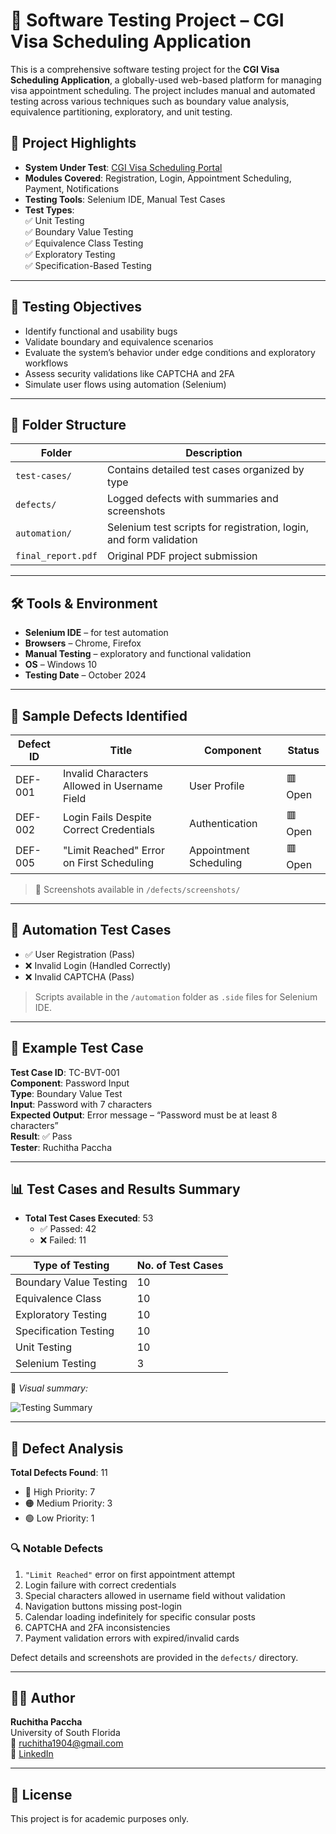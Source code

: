 # 🧪 Software Testing Project – CGI Visa Scheduling Application

This is a comprehensive software testing project for the **CGI Visa Scheduling Application**, a globally-used web-based platform for managing visa appointment scheduling. The project includes manual and automated testing across various techniques such as boundary value analysis, equivalence partitioning, exploratory, and unit testing.

## 📌 Project Highlights

- **System Under Test**: [CGI Visa Scheduling Portal](http://www.usvisascheduling.com/)
- **Modules Covered**: Registration, Login, Appointment Scheduling, Payment, Notifications
- **Testing Tools**: Selenium IDE, Manual Test Cases
- **Test Types**:  
  ✅ Unit Testing  
  ✅ Boundary Value Testing  
  ✅ Equivalence Class Testing  
  ✅ Exploratory Testing  
  ✅ Specification-Based Testing

---

## 🧠 Testing Objectives

- Identify functional and usability bugs
- Validate boundary and equivalence scenarios
- Evaluate the system’s behavior under edge conditions and exploratory workflows
- Assess security validations like CAPTCHA and 2FA
- Simulate user flows using automation (Selenium)

---

## 📂 Folder Structure

| Folder | Description |
|--------|-------------|
| `test-cases/` | Contains detailed test cases organized by type |
| `defects/` | Logged defects with summaries and screenshots |
| `automation/` | Selenium test scripts for registration, login, and form validation |
| `final_report.pdf` | Original PDF project submission |

---

## 🛠️ Tools & Environment

- **Selenium IDE** – for test automation
- **Browsers** – Chrome, Firefox
- **Manual Testing** – exploratory and functional validation
- **OS** – Windows 10
- **Testing Date** – October 2024

---

## 🐛 Sample Defects Identified

| Defect ID | Title | Component | Status |
|-----------|-------|-----------|--------|
| DEF-001 | Invalid Characters Allowed in Username Field | User Profile | 🟥 Open |
| DEF-002 | Login Fails Despite Correct Credentials | Authentication | 🟥 Open |
| DEF-005 | "Limit Reached" Error on First Scheduling | Appointment Scheduling | 🟥 Open |

> 📸 Screenshots available in `/defects/screenshots/`

---

## 🤖 Automation Test Cases

- ✅ User Registration (Pass)
- ❌ Invalid Login (Handled Correctly)
- ❌ Invalid CAPTCHA (Pass)
> Scripts available in the `/automation` folder as `.side` files for Selenium IDE.

---

## 📘 Example Test Case

**Test Case ID**: TC-BVT-001  
**Component**: Password Input  
**Type**: Boundary Value Test  
**Input**: Password with 7 characters  
**Expected Output**: Error message – “Password must be at least 8 characters”  
**Result**: ✅ Pass  
**Tester**: Ruchitha Paccha

---
       
## 📊 Test Cases and Results Summary

- **Total Test Cases Executed**: 53  
  - ✅ Passed: 42  
  - ❌ Failed: 11

| Type of Testing        | No. of Test Cases |
|------------------------|-------------------|
| Boundary Value Testing | 10                |
| Equivalence Class      | 10                |
| Exploratory Testing    | 10                |
| Specification Testing  | 10                |
| Unit Testing           | 10                |
| Selenium Testing       | 3                 |

📸 *Visual summary:*

![Testing Summary](slides/testing-summary.png)

---

## 🐛 Defect Analysis

**Total Defects Found**: 11  
- 🔴 High Priority: 7  
- 🟠 Medium Priority: 3  
- 🟢 Low Priority: 1

### 🔍 Notable Defects
1. `"Limit Reached"` error on first appointment attempt
2. Login failure with correct credentials
3. Special characters allowed in username field without validation
4. Navigation buttons missing post-login
5. Calendar loading indefinitely for specific consular posts
6. CAPTCHA and 2FA inconsistencies
7. Payment validation errors with expired/invalid cards

Defect details and screenshots are provided in the `defects/` directory.

---
     

## 👩‍💻 Author

**Ruchitha Paccha**  
University of South Florida  
📧 ruchitha1904@gmail.com  
🔗 [LinkedIn](https://www.linkedin.com/in/ruchitha-chowdary-paccha/)

---

## 📑 License

This project is for academic purposes only.
